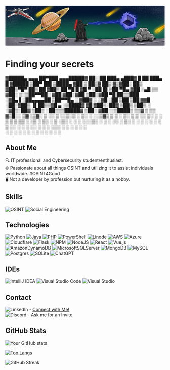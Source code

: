 ![Banner Image](./assets/Sith%20lord%20using%20a%20purple-reddish%20electric_final%201%20(1).jpg)

# Finding your secrets


▓█████▄  ▄▄▄       ██▀███  ▄▄▄█████▓ ██░ ██     ███▄ ▄███▓ █    ██  ███▄    █ ▓█████ 
▒██▀ ██▌▒████▄    ▓██ ▒ ██▒▓  ██▒ ▓▒▓██░ ██▒   ▓██▒▀█▀ ██▒ ██  ▓██▒ ██ ▀█   █ ▓█   ▀ 
░██   █▌▒██  ▀█▄  ▓██ ░▄█ ▒▒ ▓██░ ▒░▒██▀▀██░   ▓██    ▓██░▓██  ▒██░▓██  ▀█ ██▒▒███   
░▓█▄   ▌░██▄▄▄▄██ ▒██▀▀█▄  ░ ▓██▓ ░ ░▓█ ░██    ▒██    ▒██ ▓▓█  ░██░▓██▒  ▐▌██▒▒▓█  ▄ 
░▒████▓  ▓█   ▓██▒░██▓ ▒██▒  ▒██▒ ░ ░▓█▒░██▓   ▒██▒   ░██▒▒▒█████▓ ▒██░   ▓██░░▒████▒
 ▒▒▓  ▒  ▒▒   ▓▒█░░ ▒▓ ░▒▓░  ▒ ░░    ▒ ░░▒░▒   ░ ▒░   ░  ░░▒▓▒ ▒ ▒ ░ ▒░   ▒ ▒ ░░ ▒░ ░
 ░ ▒  ▒   ▒   ▒▒ ░  ░▒ ░ ▒░    ░     ▒ ░▒░ ░   ░  ░      ░░░▒░ ░ ░ ░ ░░   ░ ▒░ ░ ░  ░
 ░ ░  ░   ░   ▒     ░░   ░   ░       ░  ░░ ░   ░      ░    ░░░ ░ ░    ░   ░ ░    ░   
   ░          ░  ░   ░               ░  ░  ░          ░      ░              ░    ░  ░
 ░                                                                                   
                                                                                   
## About Me
🔍 IT professional and Cybersecurity student/enthusiast.  
🌐 Passionate about all things OSINT and utilizing it to assist individuals worldwide. #OSINT4Good  
🖥️ Not a developer by profession but nurturing it as a hobby.

## Skills
![OSINT](https://img.shields.io/badge/OSINT-blue)
![Social Engineering](https://img.shields.io/badge/Social%20Engineering-blue)

## Technologies
![Python](https://img.shields.io/badge/python-3670A0?style=for-the-badge&logo=python&logoColor=ffdd54)
![Java](https://img.shields.io/badge/java-%23ED8B00.svg?style=for-the-badge&logo=openjdk&logoColor=white)
![PHP](https://img.shields.io/badge/php-%23777BB4.svg?style=for-the-badge&logo=php&logoColor=white)
![PowerShell](https://img.shields.io/badge/PowerShell-%235391FE.svg?style=for-the-badge&logo=powershell&logoColor=white)
![Linode](https://img.shields.io/badge/linode-00A95C?style=for-the-badge&logo=linode&logoColor=white)
![AWS](https://img.shields.io/badge/AWS-%23FF9900.svg?style=for-the-badge&logo=amazon-aws&logoColor=white)
![Azure](https://img.shields.io/badge/azure-%230072C6.svg?style=for-the-badge&logo=microsoftazure&logoColor=white)
![Cloudflare](https://img.shields.io/badge/Cloudflare-F38020?style=for-the-badge&logo=Cloudflare&logoColor=white)
![Flask](https://img.shields.io/badge/flask-%23000.svg?style=for-the-badge&logo=flask&logoColor=white)
![NPM](https://img.shields.io/badge/NPM-%23CB3837.svg?style=for-the-badge&logo=npm&logoColor=white)
![NodeJS](https://img.shields.io/badge/node.js-6DA55F?style=for-the-badge&logo=node.js&logoColor=white)
![React](https://img.shields.io/badge/react-%2320232a.svg?style=for-the-badge&logo=react&logoColor=%2361DAFB)
![Vue.js](https://img.shields.io/badge/vuejs-%2335495e.svg?style=for-the-badge&logo=vuedotjs&logoColor=%234FC08D)
![AmazonDynamoDB](https://img.shields.io/badge/Amazon%20DynamoDB-4053D6?style=for-the-badge&logo=Amazon%20DynamoDB&logoColor=white)
![MicrosoftSQLServer](https://img.shields.io/badge/Microsoft%20SQL%20Server-CC2927?style=for-the-badge&logo=microsoft%20sql%20server&logoColor=white)
![MongoDB](https://img.shields.io/badge/MongoDB-%234ea94b.svg?style=for-the-badge&logo=mongodb&logoColor=white)
![MySQL](https://img.shields.io/badge/mysql-%2300f.svg?style=for-the-badge&logo=mysql&logoColor=white)
![Postgres](https://img.shields.io/badge/postgres-%23316192.svg?style=for-the-badge&logo=postgresql&logoColor=white)
![SQLite](https://img.shields.io/badge/sqlite-%2307405e.svg?style=for-the-badge&logo=sqlite&logoColor=white)
![ChatGPT](https://img.shields.io/badge/chatGPT-74aa9c?style=for-the-badge&logo=openai&logoColor=white)

## IDEs
![IntelliJ IDEA](https://img.shields.io/badge/IntelliJIDEA-000000.svg?style=for-the-badge&logo=intellij-idea&logoColor=white)
![Visual Studio Code](https://img.shields.io/badge/Visual%20Studio%20Code-0078d7.svg?style=for-the-badge&logo=visual-studio-code&logoColor=white)
![Visual Studio](https://img.shields.io/badge/Visual%20Studio-5C2D91.svg?style=for-the-badge&logo=visual-studio&logoColor=white)

<!--
## Projects
- **Project 1**: Description here. [Link here](#)
- **Project 2**: Description here. [Link here](#)
- Add screenshots or GIFs for a visual touch.
-->

<!--
## Blog
- [Blog Post 1](#) - Description here
- [Blog Post 2](#) - Description here
- List down more blog posts as they are published.
-->

## Contact
![LinkedIn](https://img.shields.io/badge/linkedin-%230077B5.svg?style=for-the-badge&logo=linkedin&logoColor=white) - [Connect with Me!](https://www.linkedin.com/in/steven-coffey-213b96140/)  
![Discord](https://img.shields.io/badge/Discord-%235865F2.svg?style=for-the-badge&logo=discord&logoColor=white) - Ask me for an Invite

## GitHub Stats
![Your GitHub stats](https://github-readme-stats.vercel.app/api?username=DarthMune&show_icons=true&theme=graywhite)

[![Top Langs](https://github-readme-stats.vercel.app/api/top-langs/?username=DarthMune&layout=compact&theme=graywhite)](https://github.com/DarthMune/github-readme-stats)

![GitHub Streak](https://github-readme-streak-stats.herokuapp.com/?user=DarthMune&theme=graywhite)
